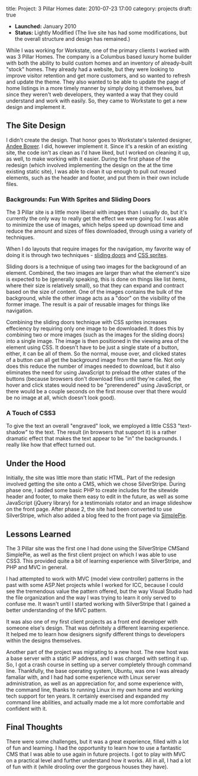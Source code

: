 title: Project: 3 Pillar Homes
date: 2010-07-23 17:00
category: projects
draft: true


<div class='post'>
<ul>
	<li><b>Launched:</b> January 2010</li>
	<li><b>Status:</b> Lightly Modified (The live site has had some modifications, but the overall structure and design has remained.)</li>
</ul>
<p>While I was working for Workstate, one of the primary clients I worked with was 3 Pillar Homes. The company is a Columbus based luxury home builder with both the ability to build custom homes and an inventory of already-built "stock" homes. They already had a website, but they were looking to improve visitor retention and get more customers, and so wanted to refresh and update the theme. They also wanted to be able to update the page of home listings in a more timely manner by simply doing it themselves, but since they weren't web developers, they wanted a way that they could understand and work with easily. So, they came to Workstate to get a new design and implement it.</p><!-- more --><h2>The Site Design</h2><p>I didn't create the design. That honor goes to Workstate's talented designer, <a title="Andee's website" href="http://ampersandee.com/">Andee Bower</a>. I did, however implement it. Since it's a reskin of an existing site, the code isn't as clean as I'd have liked, but I worked on cleaning it up, as well, to make working with it easier. During the first phase of the redesign (which involved implementing the design on the at the time existing static site), I was able to clean it up enough to pull out reused elements, such as the header and footer, and put them in their own include files.</p><h3>Backgrounds: Fun With Sprites and Sliding Doors</h3><p>The 3 Pillar site is a little more liberal with images than I usually do, but it's currently the only way to really get the effect we were going for. I was able to minimize the use of images, which helps speed up download time and reduce the amount and sizes of files downloaded, through using a variety of techniques.</p><p>When I do layouts that require images for the navigation, my favorite way of doing it is through two techniques - <a title="A List Apart - Sliding Doors" href="http://www.alistapart.com/articles/slidingdoors/">sliding doors</a> and <a title="A List Apart - CSS Sprites" href="http://www.alistapart.com/articles/sprites">CSS sprites</a>.</p><p>Sliding doors is a technique of using two images for the background of an element. Combined, the two images are larger than what the element's size is expected to be (generally speaking, this is done on things like list items, where their size is relatively small), so that they can expand and contract based on the size of content. One of the images contains the bulk of the background, while the other image acts as a "door" on the visibility of the former image. The result is a pair of reusable images for things like navigation.</p><p>Combining the sliding doors technique with CSS sprites increases effeciency by requiring only one image to be downloaded. It does this by combining two or more images (such as the images for the sliding doors) into a single image. The image is then positioned in the viewing area of the element using CSS. It doesn't have to be just a single state of a button, either, it can be all of them. So the normal, mouse over, and clicked states of a button can all get the background image from the same file. Not only does this reduce the number of images needed to download, but it also eliminates the need for using JavaScript to preload the other states of the buttons (because browsers don't download files until they're called, the hover and click states would need to be "prerendered" using JavaScript, or there would be a couple seconds on the first mouse over that there would be no image at all, which doesn't look good).</p><h3>A Touch of CSS3</h3><p>To give the text an overall "engraved" look, we employed a little CSS3 "text-shadow" to the text. The result (in browsers that support it) is a rather dramatic effect that makes the text appear to be "in" the backgrounds. I really like how that effect turned out.</p><h2>Under the Hood</h2><p>Initially, the site was little more than static HTML. Part of the redesign involved getting the site onto a CMS, which we chose SilverStripe. During phase one, I added some basic PHP to create includes for the sitewide header and footer, to make them easy to edit in the future, as well as some JavaScript (jQuery library) for a testimonials rotator and an image slideshow on the front page. After phase 2, the site had been converted to use SilverStripe, which also added a blog feed to the front page via <a title="RSS Feed Integration" href="http://simplepie.org/">SimplePie</a>.</p><h2>Lessons Learned</h2><p>The 3 Pillar site was the first one I had done using the SilverStripe CMSand SimplePie, as well as the first client project on which I was able to use CSS3. This provided quite a bit of learning experience with SilverStripe, and PHP and MVC in general.</p><p>I had attempted to work with MVC (model view controller) patterns in the past with some ASP.Net projects while I worked for ICC, because I could see the tremendous value the pattern offered, but the way Visual Studio had the file organization and the way I was trying to learn it only served to confuse me. It wasn't until I started working with SilverStripe that I gained a better understanding of the MVC pattern.</p><p>It was also one of my first client projects as a front end developer with someone else's design. That was definitely a different learning experience. It helped me to learn how designers signify different things to developers within the designs themselves.</p><p>Another part of the project was migrating to a new host. The new host  was a base server with a static IP address, and I was charged with  setting it up. So, I got a crash course in setting up a server  completely through command line. Thankfully, the base operating system, Ubuntu, was one I was already famaliar with, and I had had some experience with Linux server administration, as well as an appreciation for, and some experience with, the command line, thanks to running Linux in my own home and working tech support for ten years. It certainly exercised and expanded my command line abilities, and actually made me a lot more comfortable and confident with it.</p><h2>Final Thoughts</h2><p>There were some challenges, but it was a great experience, filled with a lot of fun and learning. I had the opportunity to learn how to use a fantastic CMS that I was able to use again in future projects. I got to play with MVC on a practical level and further understand how it works. All in all, I had a lot of fun with it (while drooling over the gorgeous houses they have).</p></div>